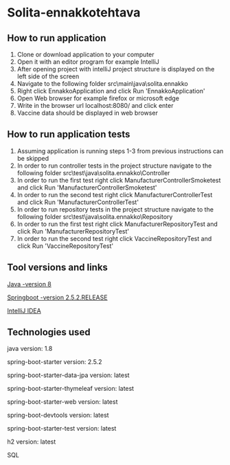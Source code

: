 # Solita-ennakkotehtava

## How to run application

1. Clone or download application to your computer
2. Open it with an editor program for example IntelliJ
3. After opening project with intelliJ project structure is displayed on the left side of the screen
4. Navigate to the following folder src\main\java\solita.ennakko
5. Right click EnnakkoApplication and click Run 'EnnakkoApplication'
6. Open Web browser for example firefox or microsoft edge
7. Write in the browser url localhost:8080/ and click enter
8. Vaccine data should be displayed in web browser

## How to run application tests

1. Assuming application is running steps 1-3 from previous instructions can be skipped
2. In order to run controller tests in the project structure navigate to the following folder src\test\java\solita.ennakko\Controller
3. In order to run the first test right click ManufacturerControllerSmoketest and click Run 'ManufacturerControllerSmoketest'
4. In order to run the second test right click ManufacturerControllerTest and click Run 'ManufacturerControllerTest'
5. In order to run repository tests in the project structure navigate to the following folder src\test\java\solita.ennakko\Repository
6. In order to run the first test right click ManufacturerRepositoryTest and click Run 'ManufacturerRepositoryTest'
7. In order to run the second test right click VaccineRepositoryTest and click Run 'VaccineRepositoryTest'

## Tool versions and links
[Java -version 8](https://www.oracle.com/technetwork/java/javase/downloads/jdk8-downloads-2133151.html)

[Springboot -version 2.5.2.RELEASE](https://spring.io/projects/spring-boot)

[IntelliJ IDEA](https://www.jetbrains.com/idea/)

## Technologies used

java version: 1.8

spring-boot-starter version: 2.5.2

spring-boot-starter-data-jpa version: latest

spring-boot-starter-thymeleaf version: latest

spring-boot-starter-web version: latest

spring-boot-devtools version: latest

spring-boot-starter-test version: latest

h2 version: latest

SQL
